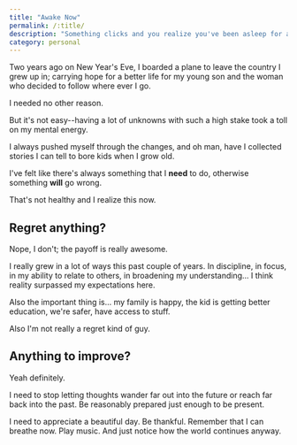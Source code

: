 ```yaml
---
title: "Awake Now"
permalink: /:title/
description: "Something clicks and you realize you've been asleep for a while, but you're awake now"
category: personal
---
```


Two years ago on New Year's Eve, I boarded a plane to leave the country I grew up in; carrying hope for a better life for my young son and the woman who decided to follow where ever I go.

I needed no other reason.

But it's not easy--having a lot of unknowns with such a high stake took a toll on my mental energy.

I always pushed myself through the changes, and oh man, have I collected stories I can tell to bore kids when I grow old.

I've felt like there's always something that I **need** to do, otherwise something **will** go wrong.

That's not healthy and I realize this now.

## Regret anything?

Nope, I don't; the payoff is really awesome.

I really grew in a lot of ways this past couple of years. In discipline, in focus, in my ability to relate to others, in broadening my understanding... I think reality surpassed my expectations here.

Also the important thing is... my family is happy, the kid is getting better education, we're safer, have access to stuff.

Also I'm not really a regret kind of guy.

## Anything to improve?

Yeah definitely.

I need to stop letting thoughts wander far out into the future or reach far back into the past. Be reasonably prepared just enough to be present.

I need to appreciate a beautiful day. Be thankful. Remember that I can breathe now. Play music. And just notice how the world continues anyway.
